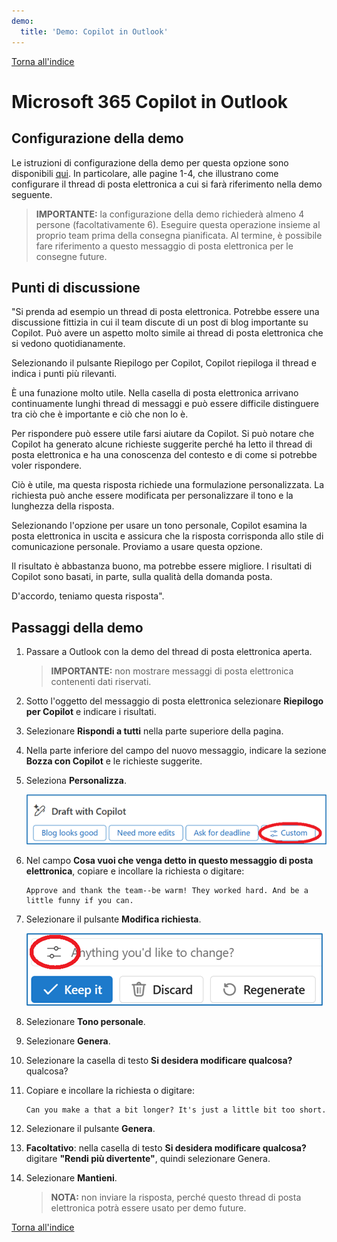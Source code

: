 ```yaml
---
demo:
  title: 'Demo: Copilot in Outlook'
---
```


[Torna all'indice](https://microsoftlearning.github.io/MS-4012-Microsoft-Copilot-Web-Based-Interactive-Experience-for-Executives/)

# Microsoft 365 Copilot in Outlook

## Configurazione della demo

Le istruzioni di configurazione della demo per questa opzione sono disponibili [qui](https://microsoft.seismic.com/Link/Content/DCFPQWmT2DMXC8WJjgjP4H44GWXG). In particolare, alle pagine 1-4, che illustrano come configurare il thread di posta elettronica a cui si farà riferimento nella demo seguente.

> **IMPORTANTE:** la configurazione della demo richiederà almeno 4 persone (facoltativamente 6). Eseguire questa operazione insieme al proprio team prima della consegna pianificata. Al termine, è possibile fare riferimento a questo messaggio di posta elettronica per le consegne future.

## Punti di discussione

"Si prenda ad esempio un thread di posta elettronica. Potrebbe essere una discussione fittizia in cui il team discute di un post di blog importante su Copilot. Può avere un aspetto molto simile ai thread di posta elettronica che si vedono quotidianamente.

Selezionando il pulsante Riepilogo per Copilot, Copilot riepiloga il thread e indica i punti più rilevanti.

È una funazione molto utile. Nella casella di posta elettronica arrivano continuamente lunghi thread di messaggi e può essere difficile distinguere tra ciò che è importante e ciò che non lo è.

Per rispondere può essere utile farsi aiutare da Copilot. Si può notare che Copilot ha generato alcune richieste suggerite perché ha letto il thread di posta elettronica e ha una conoscenza del contesto e di come si potrebbe voler rispondere.

Ciò è utile, ma questa risposta richiede una formulazione personalizzata. La richiesta può anche essere modificata per personalizzare il tono e la lunghezza della risposta.

Selezionando l'opzione per usare un tono personale, Copilot esamina la posta elettronica in uscita e assicura che la risposta corrisponda allo stile di comunicazione personale. Proviamo a usare questa opzione.

Il risultato è abbastanza buono, ma potrebbe essere migliore. I risultati di Copilot sono basati, in parte, sulla qualità della domanda posta.

D'accordo, teniamo questa risposta".

## Passaggi della demo

1. Passare a Outlook con la demo del thread di posta elettronica aperta.

    > **IMPORTANTE:** non mostrare messaggi di posta elettronica contenenti dati riservati.

1. Sotto l'oggetto del messaggio di posta elettronica selezionare **Riepilogo per Copilot** e indicare i risultati.
1. Selezionare **Rispondi a tutti** nella parte superiore della pagina.
1. Nella parte inferiore del campo del nuovo messaggio, indicare la sezione **Bozza con Copilot** e le richieste suggerite.
1. Seleziona **Personalizza**.

    ![Screenshot che mostra l'opzione di richiesta personalizzata in Copilot per Outlook.](../Demos/Media/outlook_custom.png)


1. Nel campo **Cosa vuoi che venga detto in questo messaggio di posta elettronica**, copiare e incollare la richiesta o digitare: 

    ```text
    Approve and thank the team--be warm! They worked hard. And be a little funny if you can.
    ```

1. Selezionare il pulsante **Modifica richiesta**.

    ![Screenshot che mostra l'opzione di modifica della richiesta in Copilot per Outlook.](../Demos/Media/edit_prompt_outlook.png)

1. Selezionare **Tono personale**.
1. Selezionare **Genera**.
1. Selezionare la casella di testo **Si desidera modificare qualcosa?** qualcosa?
1. Copiare e incollare la richiesta o digitare: 

    ```text
    Can you make a that a bit longer? It's just a little bit too short.
    ```

1. Selezionare il pulsante **Genera**.  
1. **Facoltativo**: nella casella di testo **Si desidera modificare qualcosa?** digitare **"Rendi più divertente"**, quindi selezionare Genera.
1. Selezionare **Mantieni**.

    > **NOTA:** non inviare la risposta, perché questo thread di posta elettronica potrà essere usato per demo future.

[Torna all'indice](https://microsoftlearning.github.io/MS-4012-Microsoft-Copilot-Web-Based-Interactive-Experience-for-Executives/)

